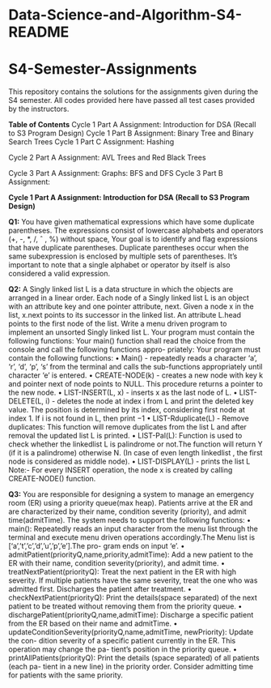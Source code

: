 # Data-Science-and-Algorithm-S4-README

# S4-Semester-Assignments
This repository contains the solutions for the assignments given during the S4 semester. All codes provided here have passed all test cases provided by the instructors.

**Table of Contents**
Cycle 1 Part A Assignment: Introduction for DSA (Recall to S3 Program Design)
Cycle 1 Part B Assignment: Binary Tree and Binary Search Trees
Cycle 1 Part C Assignment: Hashing

Cycle 2 Part A Assignment: AVL Trees and Red Black Trees

Cycle 3 Part A Assignment: Graphs: BFS and DFS
Cycle 3 Part B Assignment: 

**Cycle 1 Part A Assignment: Introduction for DSA (Recall to S3 Program Design)**

**Q1:** You have given mathematical expressions which have some duplicate parentheses. The expressions
consist of lowercase alphabets and operators (+, -, *, /, ˆ , %) without space, Your goal is to
identify and flag expressions that have duplicate parentheses. Duplicate parentheses occur when 
the same subexpression is enclosed by multiple sets of parentheses. It’s important to note that a
single alphabet or operator by itself is also considered a valid expression.

**Q2:** A Singly linked list L is a data structure in which the objects are arranged in a linear order.
Each node of a Singly linked list L is an object with an attribute key and one pointer attribute,
next. Given a node x in the list, x.next points to its successor in the linked list. An attribute
L.head points to the first node of the list.
Write a menu driven program to implement an unsorted Singly linked list L. Your program
must contain the following functions:
Your main() function shall read the choice from the console and call the following functions appro-
priately: Your program must contain the following functions:
• Main() - repeatedly reads a character ‘a’, ‘r’, ‘d’, ‘p’, ‘s’ from the terminal and calls the
sub-functions appropriately until character ‘e’ is entered.
• CREATE-NODE(k) - creates a new node with key k and pointer next of node points to
NULL. This procedure returns a pointer to the new node.
• LIST-INSERT(L, x) - inserts x as the last node of L.
• LIST-DELETE(L, i) - deletes the node at index i from L and print the deleted key value.
The position is determined by its index, considering first node at index 1. If i is not found in
L, then print −1
• LIST-Rduplicate(L) - Remove duplicates: This function will remove duplicates from the
list L and after removal the updated list L is printed.
• LIST-Pal(L): Function is used to check whether the linkedlist L is palindrome or not.The
function will return Y (if it is a palindrome) otherwise N.
(In case of even length linkedlist , the first node is considered as middle node).
• LIST-DISPLAY(L) - prints the list L
Note:- For every INSERT operation, the node x is created by calling CREATE-NODE() function.

**Q3:** You are responsible for designing a system to manage an emergency room (ER) using a priority
queue(max heap). Patients arrive at the ER and are characterized by their name, condition
severity (priority), and admit time(admitTime). The system needs to support the following
functions:
• main(): Repeatedly reads an input character from the menu list through the terminal and
execute menu driven operations accordingly.The Menu list is [‘a’,’t’,’c’,’d’,’u’,’p’,’e’].The pro-
gram ends on input ‘e’.
• admitPatient(priorityQ,name,priority,admitTime): Add a new patient to the ER with
their name, condition severity(priority), and admit time.
• treatNextPatient(priorityQ): Treat the next patient in the ER with high severity. If
multiple patients have the same severity, treat the one who was admitted first. Discharges
the patient after treatment.
• checkNextPatient(priorityQ): Print the details(space separated) of the next patient to be
treated without removing them from the priority queue.
• dischargePatient(priorityQ,name,admitTime): Discharge a specific patient from the
ER based on their name and admitTime.
• updateConditionSeverity(priorityQ,name,admitTime, newPriority): Update the con-
dition severity of a specific patient currently in the ER. This operation may change the pa-
tient’s position in the priority queue.
• printAllPatients(priorityQ): Print the details (space separated) of all patients (each pa-
tient in a new line) in the priority order. Consider admitting time for patients with the same
priority.
